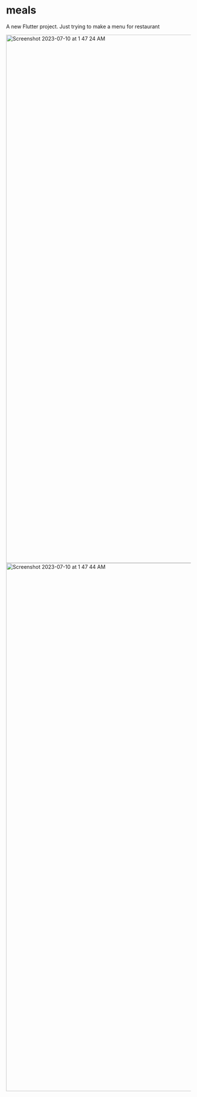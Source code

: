 # meals

A new Flutter project. Just trying to make a menu for restaurant





<img width="1440" alt="Screenshot 2023-07-10 at 1 47 24 AM" src="https://github.com/yashmaggu/grocerylist/assets/96719641/934a2d89-f41b-4d65-aca4-6a9741912eca">
<img width="1440" alt="Screenshot 2023-07-10 at 1 47 44 AM" src="https://github.com/yashmaggu/grocerylist/assets/96719641/ba6579ab-b160-4065-97d0-10397ff11b7d">
